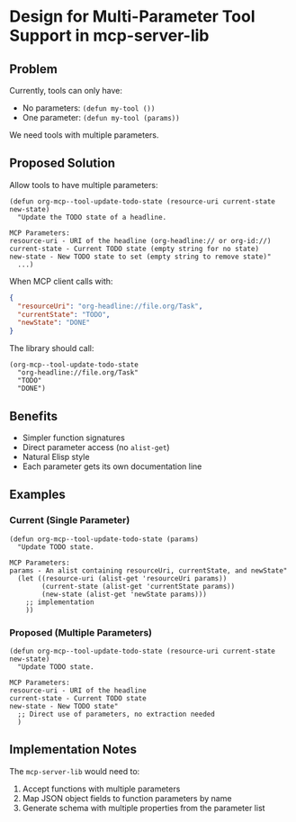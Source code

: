 # Design for Multi-Parameter Tool Support in mcp-server-lib

## Problem

Currently, tools can only have:

- No parameters: `(defun my-tool ())`
- One parameter: `(defun my-tool (params))`

We need tools with multiple parameters.

## Proposed Solution

Allow tools to have multiple parameters:

```elisp
(defun org-mcp--tool-update-todo-state (resource-uri current-state new-state)
  "Update the TODO state of a headline.

MCP Parameters:
resource-uri - URI of the headline (org-headline:// or org-id://)
current-state - Current TODO state (empty string for no state)
new-state - New TODO state to set (empty string to remove state)"
  ...)
```

When MCP client calls with:

```json
{
  "resourceUri": "org-headline://file.org/Task",
  "currentState": "TODO",
  "newState": "DONE"
}
```

The library should call:

```elisp
(org-mcp--tool-update-todo-state
  "org-headline://file.org/Task"
  "TODO"
  "DONE")
```

## Benefits

- Simpler function signatures
- Direct parameter access (no `alist-get`)
- Natural Elisp style
- Each parameter gets its own documentation line

## Examples

### Current (Single Parameter)

```elisp
(defun org-mcp--tool-update-todo-state (params)
  "Update TODO state.

MCP Parameters:
params - An alist containing resourceUri, currentState, and newState"
  (let ((resource-uri (alist-get 'resourceUri params))
        (current-state (alist-get 'currentState params))
        (new-state (alist-get 'newState params)))
    ;; implementation
    ))
```

### Proposed (Multiple Parameters)

```elisp
(defun org-mcp--tool-update-todo-state (resource-uri current-state new-state)
  "Update TODO state.

MCP Parameters:
resource-uri - URI of the headline
current-state - Current TODO state
new-state - New TODO state"
  ;; Direct use of parameters, no extraction needed
  )
```

## Implementation Notes

The `mcp-server-lib` would need to:

1. Accept functions with multiple parameters
1. Map JSON object fields to function parameters by name
1. Generate schema with multiple properties from the parameter list
